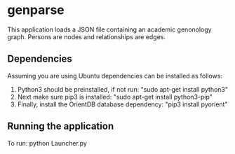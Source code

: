 # genparse

This application loads a JSON file containing an academic genonology graph.  Persons are nodes and relationships are edges.

## Dependencies 

Assuming you are using Ubuntu dependencies can be installed as follows:

1. Python3 should be preinstalled, if not run: "sudo apt-get install python3"
2. Next make sure pip3 is installed: "sudo apt-get install python3-pip"
3. Finally, install the OrientDB database dependency: "pip3 install pyorient"

## Running the application
To run: python Launcher.py

